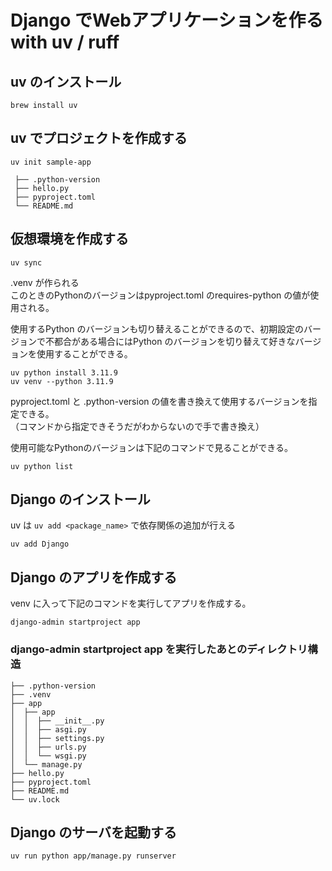 # Django でWebアプリケーションを作る with uv / ruff

## uv のインストール

```
brew install uv
```

## uv でプロジェクトを作成する

```
uv init sample-app
```

```
 ├── .python-version
 ├── hello.py
 ├── pyproject.toml
 └── README.md
```

## 仮想環境を作成する

```shell
uv sync
```

.venv が作られる  
このときのPythonのバージョンはpyproject.toml のrequires-python の値が使用される。

使用するPython のバージョンも切り替えることができるので、初期設定のバージョンで不都合がある場合にはPython
のバージョンを切り替えて好きなバージョンを使用することができる。

```shell
uv python install 3.11.9
uv venv --python 3.11.9
```

pyproject.toml と .python-version の値を書き換えて使用するバージョンを指定できる。  
（コマンドから指定できそうだがわからないので手で書き換え）

使用可能なPythonのバージョンは下記のコマンドで見ることができる。

```shell
uv python list
```

## Django のインストール

uv は `uv add <package_name>` で依存関係の追加が行える

```shell
uv add Django
```

## Django のアプリを作成する

venv に入って下記のコマンドを実行してアプリを作成する。

```shell
django-admin startproject app
```

### django-admin startproject app を実行したあとのディレクトリ構造

```
├── .python-version
├── .venv
├── app
│  ├── app
│  │  ├── __init__.py
│  │  ├── asgi.py
│  │  ├── settings.py
│  │  ├── urls.py
│  │  └── wsgi.py
│  └── manage.py
├── hello.py
├── pyproject.toml
├── README.md
└── uv.lock
```

## Django のサーバを起動する

```shell
uv run python app/manage.py runserver
```
